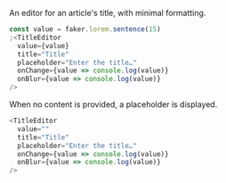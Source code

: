An editor for an article's title, with minimal formatting.

```js
const value = faker.lorem.sentence(15)
;<TitleEditor
  value={value}
  title="Title"
  placeholder="Enter the title…"
  onChange={value => console.log(value)}
  onBlur={value => console.log(value)}
/>
```

When no content is provided, a placeholder is displayed.

```js
<TitleEditor
  value=""
  title="Title"
  placeholder="Enter the title…"
  onChange={value => console.log(value)}
  onBlur={value => console.log(value)}
/>
```
